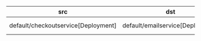 | src | dst | conn |
|-----|-----|------|
| default/checkoutservice[Deployment] | default/emailservice[Deployment] | TCP 8080 |